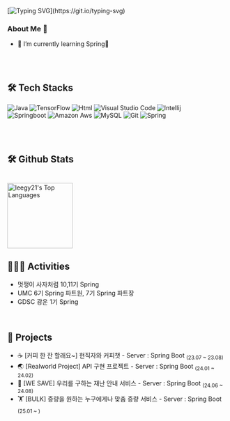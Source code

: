 
<!--
![header](https://capsule-render.vercel.app/api?type=waving&color=timeAuto&height=300&section=header&text=Welcome!&fontSize=90&animation=fadeIn&fontAlignY=38&desc=saranghein's%20GitHub&descAlignY=51&descAlign=62)
-->

[![Typing SVG](https://readme-typing-svg.demolab.com/?lines=Welcome+to+leegy21's+github!!;)](https://git.io/typing-svg)


### About Me 👋
- 🌱 I’m currently learning Spring🌟
  

<br>
<br>

## 🛠️ Tech Stacks

![Java](https://img.shields.io/badge/Java-007396.svg?style=flat-square&logo=Java&logoColor=white)
![TensorFlow](https://img.shields.io/badge/TensorFlow-FF6F00.svg?style=flat-square&logo=TensorFlow&logoColor=white)
![Html](https://img.shields.io/badge/Html-ECD53F.svg?style=flat-square&logo=Html&logoColor=white)
![Visual Studio Code](https://img.shields.io/badge/VisualStudioCode-007ACC?style=flat&logo=VisualStudioCode&logoColor=white)
![Intellij](https://img.shields.io/badge/IntelliJ_IDEA-000000?style=flat&logo=intellij-idea&logoColor=white)
<br>
![Springboot](https://img.shields.io/badge/SpringBoot-6DB33F?style=flat-square&logo=SpringBoot&logoColor=white)
![Amazon Aws](https://img.shields.io/badge/Amazon&AWS-232F3E?style=flat-square&logo=Amazon&AWS&logoColor=white)
![MySQL](https://img.shields.io/badge/MySQL-4479A1?style=flat-square&logo=MySQL&logoColor=white)
![Git](https://img.shields.io/badge/Git-F05032?style=flat-square&logo=Git&logoColor=white)
![Spring](https://img.shields.io/badge/Spring-6DB33F?style=flat-square&logo=Spring&logoColor=white)


<br>
<br>

## 🛠️ Github Stats
<br>
  <a href="https://github.com/leegy21"><img alt="leegy21's Top Languages" src="https://github-readme-stats.vercel.app/api/top-langs/?username=leegy21&langs_count=8&layout=compact&theme=algolia" height="150px"/></a>
<br/>

## 🏃‍♀️‍➡️ Activities 
- 멋쟁이 사자처럼 10,11기 Spring
- UMC 6기 Spring 파트원, 7기 Spring 파트장
- GDSC 광운 1기 Spring
<br/>

## 🌟 Projects
- ☕ [커피 한 잔 할래요~] 현직자와 커피챗 - Server : Spring Boot <sub>(23.07 ~ 23.08)</sub>
- 🌏 [Realworld Project] API 구현 프로젝트 - Server : Spring Boot <sub>(24.01 ~ 24.02)</sub>
- 🚨 [WE SAVE] 우리를 구하는 재난 안내 서비스 - Server : Spring Boot <sub>(24.06 ~ 24.08)</sub>
- 🏋️ [BULK] 증량을 원하는 누구에게나 맞춤 증량 서비스 - Server : Spring Boot <sub>(25.01 ~ )</sub><br/>

<br/>

</div>
